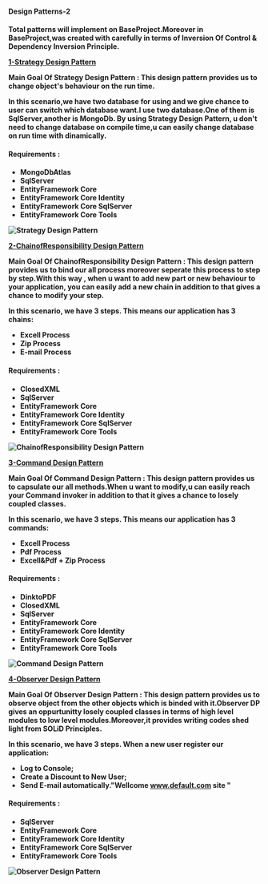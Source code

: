 <h4>Design Patterns-2<h4>
<p>Total patterns will implement on BaseProject.Moreover in BaseProject,was created with carefully in terms of Inversion Of Control & Dependency Inversion Principle.</p>

[1-Strategy Design Pattern](https://github.com/Hasanaltan-cpu/DesignPatterns-2/tree/master/WebApp.StrategyDP)
<p>Main Goal Of Strategy Design Pattern : This design pattern provides us to change object's behaviour on the run time.</p>
<p>In this scenario,we have two database for using and we give chance to user can switch which database want.I use two database.One of them is SqlServer,another is MongoDb.
By using Strategy Design Pattern, u don't need to change database on compile time,u can easily change database on run time with dinamically.</p>

<h4>Requirements :<h4>

*  MongoDbAtlas
* SqlServer
* EntityFramework Core
* EntityFramework Core Identity
* EntityFramework Core SqlServer
* EntityFramework Core Tools


![Strategy Design Pattern](https://gblobscdn.gitbook.com/assets%2F-MdCvvJ7c76YPOoGbwQJ%2F-MdCvxyNdNtReLgrZiiF%2F-MdCy5uFmcL6lHU4nwPu%2FStrategyDp1.PNG?alt=media&token=ca661ff3-301e-4804-835b-f1efec54041e)

  
  [2-ChainofResponsibility Design Pattern](https://github.com/Hasanaltan-cpu/DesignPatterns-2/tree/master/WebApp.ChainOfResponsibilityDP)

  <p>Main Goal Of ChainofResponsibility Design Pattern : This design pattern provides us to bind our all process moreover seperate this process to step by step.With this way , when u want to add new part or new behaviour to your application, you can easily add a new chain in addition to that gives a chance to modify your step.</p>
  <p>In this scenario, we have 3 steps. This means our application has 3 chains:
     </p>
  
 * Excell Process
 * Zip Process
 * E-mail Process
  
  
  <h4>Requirements :<h4>
    
 * ClosedXML
 * SqlServer
 * EntityFramework Core
 * EntityFramework Core Identity
 * EntityFramework Core SqlServer
 * EntityFramework Core Tools

  
  ![ChainofResponsibility Design Pattern](https://gblobscdn.gitbook.com/assets%2F-MdCvvJ7c76YPOoGbwQJ%2F-MdGUyZYySU0MfEhGCg3%2F-MdGV5FSNPnGxwg31l-D%2FCOR.Dp.Schema.PNG?alt=media&token=73f46548-6304-4a3e-a339-2e8f5c2092ab)
  
  
  [3-Command Design Pattern](https://github.com/Hasanaltan-cpu/DesignPatterns-2/tree/master/WebApp.CommandDP)

  <p>Main Goal Of Command Design Pattern : This design pattern provides us to capsulate our all methods.When u want to modify,u can easily reach your Command invoker in addition to that it gives a chance to losely coupled classes.</p>
  <p>In this scenario, we have 3 steps. This means our application has 3 commands:
     </p>
  
 * Excell Process
 * Pdf Process
 * Excell&Pdf + Zip Process
  
  
  <h4>Requirements :<h4>
  
 * DinktoPDF
 * ClosedXML
 * SqlServer
 * EntityFramework Core
 * EntityFramework Core Identity
 * EntityFramework Core SqlServer
 * EntityFramework Core Tools

  
  ![Command Design Pattern](https://gblobscdn.gitbook.com/assets%2F-MdCvvJ7c76YPOoGbwQJ%2F-MdNPhRhsfmk9Noqf4hC%2F-MdNPjWipmivqNR0034U%2FCommandDp.PNG?alt=media&token=f60f3bbe-6764-43d1-a1c4-1b6ec909b8ae)
  
  [4-Observer Design Pattern](https://github.com/Hasanaltan-cpu/DesignPatterns-2/tree/master/WebApp.ObserverDP)

  <p>Main Goal Of Observer Design Pattern : This design pattern provides us to observe object from the other objects which is binded with it.Observer DP gives an oppurtunitty losely coupled classes in terms of high level modules to low level modules.Moreover,it provides writing codes shed light from SOLiD Principles.</p>
  <p>In this scenario, we have 3 steps. When a new user register our application:
     </p>
  
 * Log to Console;
 * Create a Discount to New User;
 * Send E-mail automatically."Wellcome www.default.com site "
  
  
  <h4>Requirements :<h4>
  
 * SqlServer
 * EntityFramework Core
 * EntityFramework Core Identity
 * EntityFramework Core SqlServer
 * EntityFramework Core Tools

  
  ![Observer Design Pattern](https://gblobscdn.gitbook.com/assets%2F-MdCvvJ7c76YPOoGbwQJ%2F-MdSBpww9XS3ORi3wR1C%2F-MdSD2Eq8liRzsbDxqTc%2FObserverDP.PNG?alt=media&token=3be50b2a-61d5-4bc6-b43c-8c94419d3be0)
    
    
